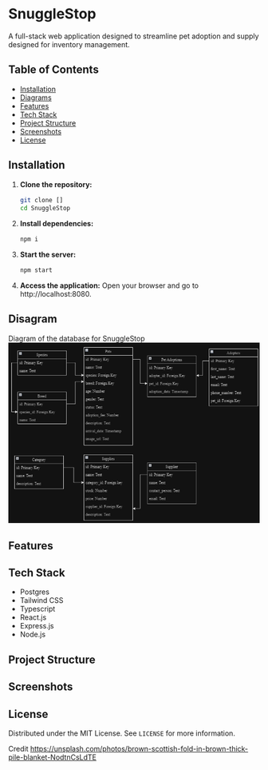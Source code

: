 # SnuggleStop
 A full-stack web application designed to streamline pet adoption and supply designed for inventory management. 

## Table of Contents
- [Installation](#installation)
- [Diagrams](#diagrams)
- [Features](#features)
- [Tech Stack](#tech-stack)
- [Project Structure](#project-structure)
- [Screenshots](#Screenshots)
- [License](#license)

## Installation
1. **Clone the repository:**
    ```bash
    git clone []
    cd SnuggleStop
    ```
2. **Install dependencies:**
    ```bash
    npm i
    ```
3. **Start the server:**
    ```bash
    npm start
    ```
4. **Access the application:**
Open your browser and go to http://localhost:8080.

## Disagram
Diagram of the database for SnuggleStop
![database diagram](images/database_diagram.png)

## Features

## Tech Stack
- Postgres
- Tailwind CSS
- Typescript
- React.js
- Express.js
- Node.js

## Project Structure

## Screenshots


## License
Distributed under the MIT License. See `LICENSE` for more information.

Credit
https://unsplash.com/photos/brown-scottish-fold-in-brown-thick-pile-blanket-NodtnCsLdTE